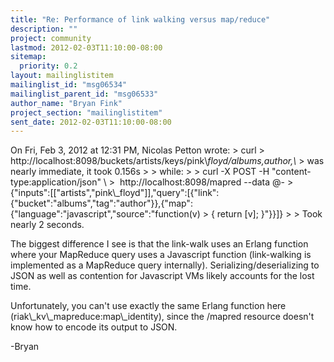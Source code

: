 ```yaml
---
title: "Re: Performance of link walking versus map/reduce"
description: ""
project: community
lastmod: 2012-02-03T11:10:00-08:00
sitemap:
  priority: 0.2
layout: mailinglistitem
mailinglist_id: "msg06534"
mailinglist_parent_id: "msg06533"
author_name: "Bryan Fink"
project_section: "mailinglistitem"
sent_date: 2012-02-03T11:10:00-08:00
---
```



On Fri, Feb 3, 2012 at 12:31 PM, Nicolas Petton
 wrote:
&gt; curl
&gt; http://localhost:8098/buckets/artists/keys/pink\\_floyd/albums,author,\\_
&gt; was nearly immediate, it took 0.156s
&gt;
&gt; while:
&gt;
&gt; curl -X POST -H "content-type:application/json" \\
&gt;  http://localhost:8098/mapred --data @-
&gt; {"inputs":[["artists","pink\\_floyd"]],"query":[{"link":{"bucket":"albums","tag":"author"}},{"map":{"language":"javascript","source":"function(v)
&gt; { return [v]; }"}}]}
&gt;
&gt; Took nearly 2 seconds.

The biggest difference I see is that the link-walk uses an Erlang
function where your MapReduce query uses a Javascript function
(link-walking is implemented as a MapReduce query internally).
Serializing/deserializing to JSON as well as contention for Javascript
VMs likely accounts for the lost time.

Unfortunately, you can't use exactly the same Erlang function here
(riak\\_kv\\_mapreduce:map\\_identity), since the /mapred resource doesn't
know how to encode its output to JSON.

-Bryan

